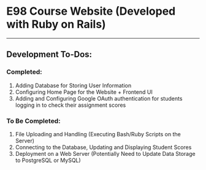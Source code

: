 # E98 Course Website (Developed with Ruby on Rails)
_______________________________________________________________________________________________________________________________________
## Development To-Dos:

### Completed:
1. Adding Database for Storing User Information
2. Configuring Home Page for the Website + Frontend UI
3. Adding and Configuring Google OAuth authentication for students logging in to check their assignment scores

### To Be Completed:
1. File Uploading and Handling (Executing Bash/Ruby Scripts on the Server)
2. Connecting to the Database, Updating and Displaying Student Scores
3. Deployment on a Web Server (Potentially Need to Update Data Storage to PostgreSQL or MySQL)